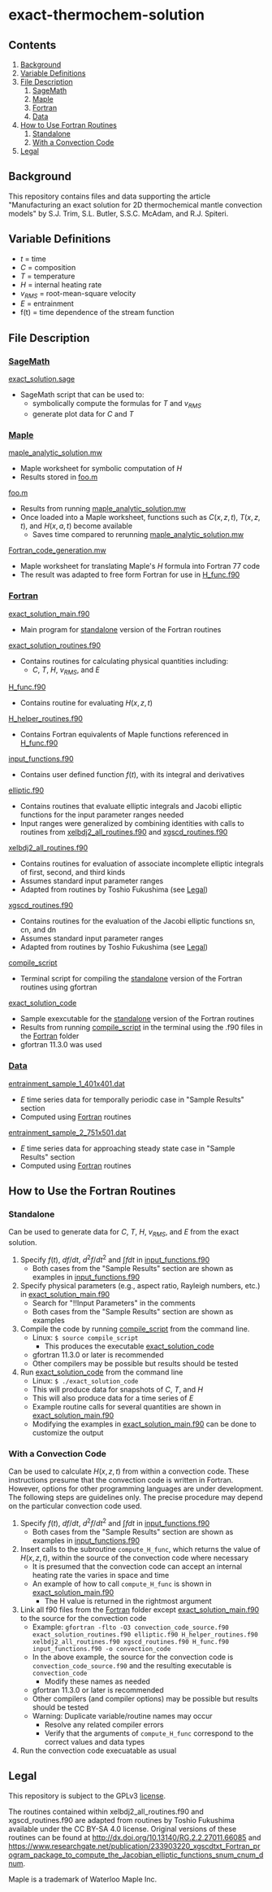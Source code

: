 # exact-thermochem-solution

## Contents
1. [Background](#background)
2. [Variable Definitions](#variable-definitions)
3. [File Description](#file-description)
    1. [SageMath](#sagemath)
    2. [Maple](#maple)
    3. [Fortran](#fortran)
    4. [Data](#data)
4. [How to Use Fortran Routines](#how-to-use-fortran-routines)
    1. [Standalone](#standalone)
    2. [With a Convection Code](#with-a-convection-code)
5. [Legal](#legal)

## Background

This repository contains files and data supporting the article "Manufacturing an exact solution for 2D thermochemical mantle convection models" by S.J. Trim, S.L. Butler, S.S.C. McAdam, and R.J. Spiteri.

## Variable Definitions
* $t$ = time
* $C$ = composition
* $T$ = temperature
* $H$ = internal heating rate
* $v_{RMS}$ = root-mean-square velocity
* $E$ = entrainment
* f(t) = time dependence of the stream function

## File Description

### [SageMath](/SageMath)
[exact_solution.sage](/SageMath/exact_solution.sage)
* SageMath script that can be used to:
    * symbolically compute the formulas for $T$ and $v_{RMS}$
    * generate plot data for $C$ and $T$

### [Maple](/Maple)
[maple_analytic_solution.mw](/Maple/maple_analytic_solution.mw)
* Maple worksheet for symbolic computation of $H$
* Results stored in [foo.m](/Maple/foo.m) 

[foo.m](/Maple/foo.m)
* Results from running [maple_analytic_solution.mw](/Maple/maple_analytic_solution.mw)
* Once loaded into a Maple worksheet, functions such as $C(x,z,t)$, $T(x,z,t)$, and $H(x,a,t)$ become available
    * Saves time compared to rerunning [maple_analytic_solution.mw](/Maple/maple_analytic_solution.mw) 

[Fortran_code_generation.mw](/Maple/Fortran_code_generation.mw)
* Maple worksheet for translating Maple's $H$ formula into Fortran 77 code
* The result was adapted to free form Fortran for use in [H_func.f90](/Fortran/H_func.f90)

### [Fortran](/Fortran)
[exact_solution_main.f90](/Fortran/exact_solution_main.f90)
* Main program for [standalone](#standalone) version of the Fortran routines

[exact_solution_routines.f90](/Fortran/exact_solution_routines.f90)
* Contains routines for calculating physical quantities including:
    * $C$, $T$, $H$, $v_{RMS}$, and $E$

[H_func.f90](/Fortran/H_func.f90)
* Contains routine for evaluating $H(x,z,t)$

[H_helper_routines.f90](/Fortran/H_helper_routines.f90)
* Contains Fortran equivalents of Maple functions referenced in [H_func.f90](/Fortran/H_func.f90)

[input_functions.f90](/Fortran/input_functions.f90)
* Contains user defined function $f(t)$, with its integral and derivatives

[elliptic.f90](/Fortran/elliptic.f90)
* Contains routines that evaluate elliptic integrals and Jacobi elliptic functions for the input parameter ranges needed
* Input ranges were generalized by combining identities with calls to routines from [xelbdj2_all_routines.f90](/Fortran/xelbdj2_all_routines.f90) and [xgscd_routines.f90](/Fortran/xgscd_routines.f90)

[xelbdj2_all_routines.f90](/Fortran/xelbdj2_all_routines.f90)
* Contains routines for evaluation of associate incomplete elliptic integrals of first, second, and third kinds
* Assumes standard input parameter ranges
* Adapted from routines by Toshio Fukushima (see [Legal](#legal))

[xgscd_routines.f90](/Fortran/xgscd_routines.f90)
* Contains routines for the evaluation of the Jacobi elliptic functions sn, cn, and dn
* Assumes standard input parameter ranges
* Adapted from routines by Toshio Fukushima (see [Legal](#legal))

[compile_script](/Fortran/compile_script)
* Terminal script for compiling the [standalone](#standalone) version of the Fortran routines using gfortran

[exact_solution_code](/Fortran/exact_solution_code)
* Sample exexcutable for the [standalone](#standalone) version of the Fortran routines
* Results from running [compile_script](/Fortran/compile_script) in the terminal using the .f90 files in the [Fortran](/Fortran) folder
* gfortran 11.3.0 was used  

### [Data](/Data)
[entrainment_sample_1_401x401.dat](/Data/entrainment_sample_1_401x401.dat)
* $E$ time series data for temporally periodic case in "Sample Results" section 
* Computed using [Fortran](/Fortran) routines

[entrainment_sample_2_751x501.dat](/Data/entrainment_sample_2_751x501.dat)
* $E$ time series data for approaching steady state case in "Sample Results" section
* Computed using [Fortran](/Fortran) routines

## How to Use the Fortran Routines

### Standalone
Can be used to generate data for $C$, $T$, $H$, $v_{RMS}$, and $E$ from the exact solution.

1. Specify $f(t)$, $df/dt$, $d^2 f/dt^2$ and $\int f dt$ in [input_functions.f90](/Fortran/input_functions.f90)
    * Both cases from the "Sample Results" section are shown as examples in [input_functions.f90](/Fortran/input_functions.f90)
2. Specify physical parameters (e.g., aspect ratio, Rayleigh numbers, etc.) in [exact_solution_main.f90](/Fortran/exact_solution_main.f90)
    * Search for "!!Input Parameters" in the comments
    * Both cases from the "Sample Results" section are shown as examples
3. Compile the code by running [compile_script](/Fortran/compile_script) from the command line.
    * Linux: `$ source compile_script`
        * This produces the executable [exact_solution_code](/Fortran/exact_solution_code)
    * gfortran 11.3.0 or later is recommended
    * Other compilers may be possible but results should be tested
4. Run [exact_solution_code](/Fortran/exact_solution_code) from the command line
    * Linux: `$ ./exact_solution_code`
    * This will produce data for snapshots of $C$, $T$, and $H$
    * This will also produce data for a time series of $E$
    * Example routine calls for several quantities are shown in [exact_solution_main.f90](/Fortran/exact_solution_main.f90)
    * Modifying the examples in [exact_solution_main.f90](/Fortran/exact_solution_main.f90) can be done to customize the output

### With a Convection Code
Can be used to calculate $H(x,z,t)$ from within a convection code. These instructions presume that the convection code is written in Fortran. However, options for other programming languages are under development. The following steps are guidelines only. The precise procedure may depend on the particular convection code used.

1. Specify $f(t)$, $df/dt$, $d^2 f/dt^2$ and $\int f dt$ in [input_functions.f90](/Fortran/input_functions.f90)
    * Both cases from the "Sample Results" section are shown as examples in [input_functions.f90](/Fortran/input_functions.f90)
2. Insert calls to the subroutine `compute_H_func`, which returns the value of $H(x,z,t)$, within the source of the convection code where necessary
    * It is presumed that the convection code can accept an internal heating rate the varies in space and time
    * An example of how to call `compute_H_func` is shown in [exact_solution_main.f90](/Fortran/exact_solution_main.f90)
        * The H value is returned in the rightmost argument  
4. Link all f90 files from the [Fortran](/Fortran) folder except [exact_solution_main.f90](/Fortran/exact_solution_main.f90) to the source for the convection code
    * Example: `gfortran -flto -O3 convection_code_source.f90 exact_solution_routines.f90 elliptic.f90 H_helper_routines.f90 xelbdj2_all_routines.f90 xgscd_routines.f90 H_func.f90 input_functions.f90 -o convection_code`
    * In the above example, the source for the convection code is `convection_code_source.f90` and the resulting executable is `convection_code`
        * Modify these names as needed
    * gfortran 11.3.0 or later is recommended
    * Other compilers (and compiler options) may be possible but results should be tested
    * Warning: Duplicate variable/routine names may occur
        * Resolve any related compiler errors
        * Verify that the arguments of `compute_H_func` correspond to the correct values and data types 
5. Run the convection code execuatable as usual

## Legal

This repository is subject to the GPLv3 [license](/LICENSE).

The routines contained within xelbdj2_all_routines.f90 and xgscd_routines.f90 are adapted from routines by Toshio Fukushima available under the CC BY-SA 4.0 license. Original versions of these routines can be found at http://dx.doi.org/10.13140/RG.2.2.27011.66085 and https://www.researchgate.net/publication/233903220_xgscdtxt_Fortran_program_package_to_compute_the_Jacobian_elliptic_functions_snum_cnum_dnum.

Maple is a trademark of Waterloo Maple Inc.
